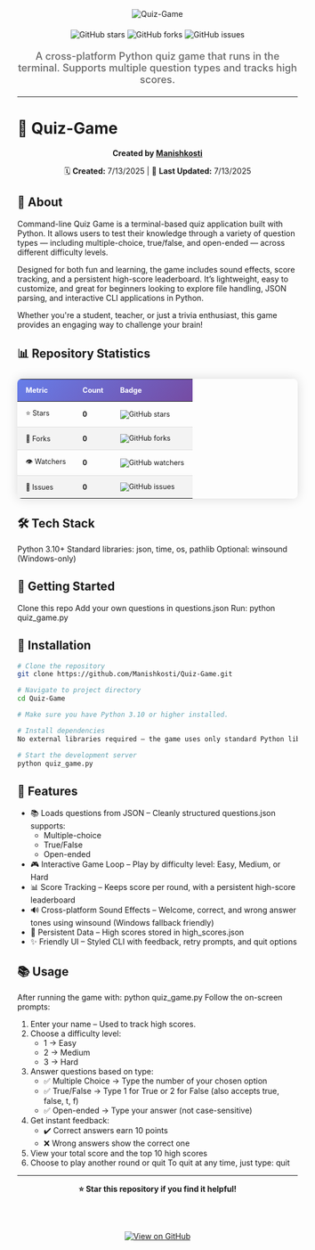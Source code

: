 <div align="center">
  <img src="https://readme-typing-svg.herokuapp.com?font=Fira+Code&weight=600&size=50&duration=4000&pause=1000&color=FFFFFF&background=000000&center=true&vCenter=true&width=800&height=100&lines=QUIZ-GAME" alt="Quiz-Game" />
  
  <div style="margin: 20px 0;">
    <img src="https://img.shields.io/github/stars/Manishkosti/Quiz-Game?style=for-the-badge&logo=github&logoColor=white&color=black&labelColor=black" alt="GitHub stars"/>
    <img src="https://img.shields.io/github/forks/Manishkosti/Quiz-Game?style=for-the-badge&logo=github&logoColor=white&color=black&labelColor=black" alt="GitHub forks"/>
    <img src="https://img.shields.io/github/issues/Manishkosti/Quiz-Game?style=for-the-badge&logo=github&logoColor=white&color=black&labelColor=black" alt="GitHub issues"/>
  </div>
  
  <p style="font-size: 18px; color: #666; font-weight: 500; margin: 20px 0;">
    A cross-platform Python quiz game that runs in the terminal. Supports multiple question types and tracks high scores.
  </p>
</div>

---


# 🚀 Quiz-Game

<div align="center">
  
  **Created by [Manishkosti](https://github.com/Manishkosti)**
  
  🗓️ **Created:** 7/13/2025 | 🔄 **Last Updated:** 7/13/2025
  
</div>

## 📖 About

Command-line Quiz Game is a terminal-based quiz application built with Python. It allows users to test their knowledge through a variety of question types — including multiple-choice, true/false, and open-ended — across different difficulty levels.

Designed for both fun and learning, the game includes sound effects, score tracking, and a persistent high-score leaderboard. It’s lightweight, easy to customize, and great for beginners looking to explore file handling, JSON parsing, and interactive CLI applications in Python.

Whether you're a student, teacher, or just a trivia enthusiast, this game provides an engaging way to challenge your brain!


## 📊 Repository Statistics

<div align="center">
  <table style="border-collapse: collapse; margin: 25px 0; font-size: 0.9em; min-width: 400px; border-radius: 8px; overflow: hidden; box-shadow: 0 0 20px rgba(0, 0, 0, 0.15);">
    <thead>
      <tr style="background: linear-gradient(135deg, #667eea 0%, #764ba2 100%); color: white; text-align: left; font-weight: bold;">
        <th style="padding: 12px 15px;">Metric</th>
        <th style="padding: 12px 15px;">Count</th>
        <th style="padding: 12px 15px;">Badge</th>
      </tr>
    </thead>
    <tbody>
      <tr style="border-bottom: 1px solid #dddddd;">
        <td style="padding: 12px 15px;">⭐ Stars</td>
        <td style="padding: 12px 15px; font-weight: bold;">0</td>
        <td style="padding: 12px 15px;"><img src="https://img.shields.io/github/stars/Manishkosti/Quiz-Game?style=social" alt="GitHub stars"/></td>
      </tr>
      <tr style="background-color: #f3f3f3; border-bottom: 1px solid #dddddd;">
        <td style="padding: 12px 15px;">🍴 Forks</td>
        <td style="padding: 12px 15px; font-weight: bold;">0</td>
        <td style="padding: 12px 15px;"><img src="https://img.shields.io/github/forks/Manishkosti/Quiz-Game?style=social" alt="GitHub forks"/></td>
      </tr>
      <tr style="border-bottom: 1px solid #dddddd;">
        <td style="padding: 12px 15px;">👁️ Watchers</td>
        <td style="padding: 12px 15px; font-weight: bold;">0</td>
        <td style="padding: 12px 15px;"><img src="https://img.shields.io/github/watchers/Manishkosti/Quiz-Game?style=social" alt="GitHub watchers"/></td>
      </tr>
      <tr style="background-color: #f3f3f3;">
        <td style="padding: 12px 15px;">🐛 Issues</td>
        <td style="padding: 12px 15px; font-weight: bold;">0</td>
        <td style="padding: 12px 15px;"><img src="https://img.shields.io/github/issues/Manishkosti/Quiz-Game?style=social" alt="GitHub issues"/></td>
      </tr>
    </tbody>
  </table>
</div>



## 🛠️ Tech Stack

<div align="left">
 Python 3.10+
 Standard libraries: json, time, os, pathlib
 Optional: winsound (Windows-only)
</div>


## 🎯 Getting Started

Clone this repo
Add your own questions in questions.json
Run: python quiz_game.py


## 🔧 Installation

```bash
# Clone the repository
git clone https://github.com/Manishkosti/Quiz-Game.git

# Navigate to project directory
cd Quiz-Game

# Make sure you have Python 3.10 or higher installed.

# Install dependencies
No external libraries required — the game uses only standard Python libraries.

# Start the development server
python quiz_game.py
```

## 🌟 Features

- 📚 Loads questions from JSON – Cleanly structured questions.json supports:
  - Multiple-choice
  - True/False
  - Open-ended
- 🎮 Interactive Game Loop – Play by difficulty level: Easy, Medium, or Hard
- 📊 Score Tracking – Keeps score per round, with a persistent high-score leaderboard
- 🔊 Cross-platform Sound Effects – Welcome, correct, and wrong answer tones using winsound (Windows fallback friendly)
- 💾 Persistent Data – High scores stored in high_scores.json
- ✨ Friendly UI – Styled CLI with feedback, retry prompts, and quit options

## 📚 Usage

After running the game with: python quiz_game.py
Follow the on-screen prompts:
1. Enter your name – Used to track high scores.
2. Choose a difficulty level:
   - 1 → Easy
   - 2 → Medium
   - 3 → Hard
3. Answer questions based on type:
   - ✅ Multiple Choice → Type the number of your chosen option
   - ✅ True/False → Type 1 for True or 2 for False (also accepts true, false, t, f)
   - ✅ Open-ended → Type your answer (not case-sensitive)
4. Get instant feedback:
   - ✔️ Correct answers earn 10 points
   - ❌ Wrong answers show the correct one
5. View your total score and the top 10 high scores
6. Choose to play another round or quit
   To quit at any time, just type: quit

---

<div align="center">
  <strong>⭐ Star this repository if you find it helpful!</strong>
  
  <br/><br/>
  
  <a href="https://github.com/Manishkosti/Quiz-Game">
    <img src="https://img.shields.io/badge/View%20on-GitHub-black?style=for-the-badge&logo=github"   alt="View on GitHub"/>
  </a>
</div>
